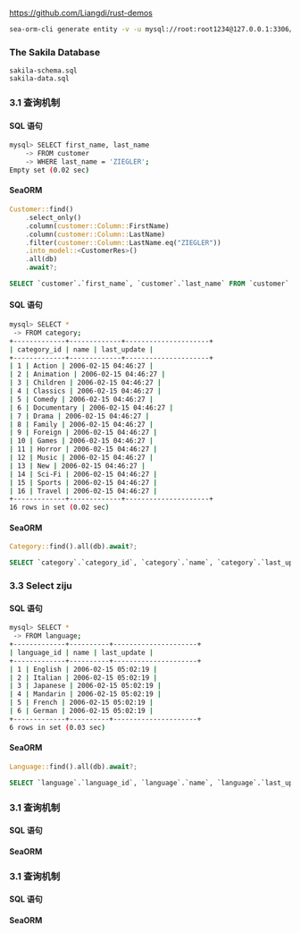 https://github.com/Liangdi/rust-demos

```bash
sea-orm-cli generate entity -v -u mysql://root:root1234@127.0.0.1:3306/sakila -o src/entity -t actor,category  --with-serde both
```

### The Sakila Database

```
sakila-schema.sql
sakila-data.sql
```

### 3.1 查询机制

#### SQL 语句

```bash
mysql> SELECT first_name, last_name
 	-> FROM customer
 	-> WHERE last_name = 'ZIEGLER';
Empty set (0.02 sec)
```

#### SeaORM

```rust
Customer::find()
    .select_only()
    .column(customer::Column::FirstName)
    .column(customer::Column::LastName)
    .filter(customer::Column::LastName.eq("ZIEGLER"))
    .into_model::<CustomerRes>()
    .all(db)
    .await?;
```

```sql
SELECT `customer`.`first_name`, `customer`.`last_name` FROM `customer` WHERE `customer`.`last_name` = 'ZIEGLER'
```

#### SQL 语句

```bash
mysql> SELECT *
 -> FROM category;
+-------------+-------------+---------------------+
| category_id | name | last_update |
+-------------+-------------+---------------------+
| 1 | Action | 2006-02-15 04:46:27 |
| 2 | Animation | 2006-02-15 04:46:27 |
| 3 | Children | 2006-02-15 04:46:27 |
| 4 | Classics | 2006-02-15 04:46:27 |
| 5 | Comedy | 2006-02-15 04:46:27 |
| 6 | Documentary | 2006-02-15 04:46:27 |
| 7 | Drama | 2006-02-15 04:46:27 |
| 8 | Family | 2006-02-15 04:46:27 |
| 9 | Foreign | 2006-02-15 04:46:27 |
| 10 | Games | 2006-02-15 04:46:27 |
| 11 | Horror | 2006-02-15 04:46:27 |
| 12 | Music | 2006-02-15 04:46:27 |
| 13 | New | 2006-02-15 04:46:27 |
| 14 | Sci-Fi | 2006-02-15 04:46:27 |
| 15 | Sports | 2006-02-15 04:46:27 |
| 16 | Travel | 2006-02-15 04:46:27 |
+-------------+-------------+---------------------+
16 rows in set (0.02 sec)
```



#### SeaORM

```rust
Category::find().all(db).await?;
```

```sql
SELECT `category`.`category_id`, `category`.`name`, `category`.`last_update` FROM `category`
```



### 3.3 Select ziju

#### SQL 语句

```bash
mysql> SELECT *
 -> FROM language;
+-------------+----------+---------------------+
| language_id | name | last_update |
+-------------+----------+---------------------+
| 1 | English | 2006-02-15 05:02:19 |
| 2 | Italian | 2006-02-15 05:02:19 |
| 3 | Japanese | 2006-02-15 05:02:19 |
| 4 | Mandarin | 2006-02-15 05:02:19 |
| 5 | French | 2006-02-15 05:02:19 |
| 6 | German | 2006-02-15 05:02:19 |
+-------------+----------+---------------------+
6 rows in set (0.03 sec)
```



#### SeaORM

```rust
Language::find().all(db).await?;
```

```sql
SELECT `language`.`language_id`, `language`.`name`, `language`.`last_update` FROM `language`
```



### 3.1 查询机制

#### SQL 语句

#### SeaORM





### 3.1 查询机制

#### SQL 语句

#### SeaORM



